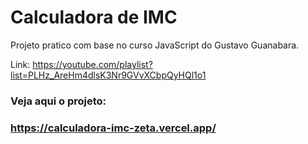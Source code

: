 

# **Calculadora de IMC**

Projeto pratico com base no curso JavaScript do Gustavo Guanabara.

Link: https://youtube.com/playlist?list=PLHz_AreHm4dlsK3Nr9GVvXCbpQyHQl1o1

### Veja aqui o projeto:

###  https://calculadora-imc-zeta.vercel.app/
